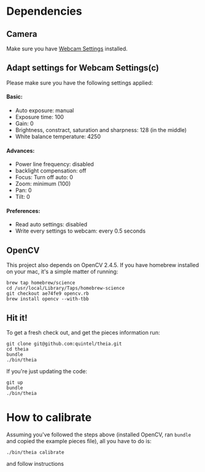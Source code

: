 # Dependencies

## Camera

Make sure you have [Webcam Settings](https://itunes.apple.com/us/app/webcam-settings/id533696630?mt=12) installed.

## Adapt settings for Webcam Settings(c)

Please make sure you have the following settings applied:

#### Basic:

* Auto exposure: manual
* Exposure time: 100
* Gain: 0
* Brightness, constract, saturation and sharpness: 128 (in the middle)
* White balance temperature: 4250

#### Advances:

* Power line frequency: disabled
* backlight compensation: off
* Focus: Turn off auto: 0
* Zoom: minimum (100)
* Pan: 0
* Tilt: 0

#### Preferences:

* Read auto settings: disabled
* Write every settings to webcam: every 0.5 seconds

## OpenCV

This project also depends on OpenCV 2.4.5. If you have homebrew
installed on your mac, it's a simple matter of running:

    brew tap homebrew/science
    cd /usr/local/Library/Taps/homebrew-science
    git checkout ae74fe9 opencv.rb
    brew install opencv --with-tbb

## Hit it!

To get a fresh check out, and get the pieces information run:

    git clone git@github.com:quintel/theia.git
    cd theia
    bundle
    ./bin/theia
    
If you're just updating the code:

    git up
    bundle
    ./bin/theia

# How to calibrate

Assuming you've followed the steps above (installed OpenCV, ran `bundle` and copied the example pieces file), all you have to do is:

    ./bin/theia calibrate

and follow instructions
